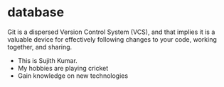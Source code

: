 

# database
Git is a dispersed Version Control System (VCS), and that implies it is a valuable device for effectively following changes to your code, working together, and sharing.
- This is Sujith Kumar.
- My hobbies are playing cricket
- Gain knowledge on new technologies




